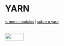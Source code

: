 # YARN

<sub>[:arrow_upper_left: nome módulos](../../readme.md) | [sobre o yarn](about.md)<sub>

<sup></sup>
---
<image src="../../../imgs/yarnlogo.svg" height="25" width="60"/>